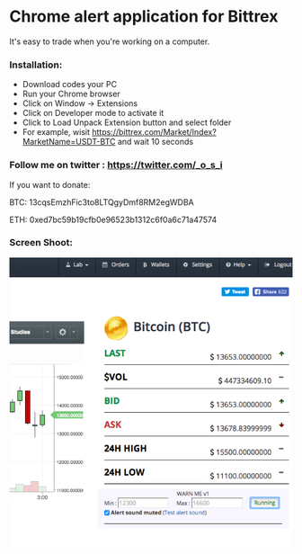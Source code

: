 # Chrome alert application for Bittrex

It's easy to trade when you're working on a computer.

### Installation:

* Download codes your PC
* Run your Chrome browser
* Click on Window -> Extensions
* Click on Developer mode to activate it
* Click to Load Unpack Extension button and select folder
* For example, wisit https://bittrex.com/Market/Index?MarketName=USDT-BTC and wait 10 seconds

### Follow me on twitter : https://twitter.com/_o_s_i


If you want to donate:

BTC:
13cqsEmzhFic3to8LTQgyDmf8RM2egWDBA

ETH:
0xed7bc59b19cfb0e96523b1312c6f0a6c71a47574


### Screen Shoot:

![Screenshot](ScreenShot.png)
